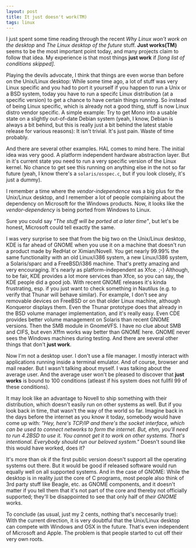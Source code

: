 ```yaml
---
layout: post
title: It just doesn't work(TM)
tags: linux
---
```


I just spent some time reading through the recent <i>Why Linux won't work on the desktop</i> and <i>The Linux desktop of the future</i> stuff. <b>Just works(TM)</b> seems to be the most important point today, and many projects claim to follow that idea. My experience is that most things <b>just work</b> if <i>[long list of conditions skipped]</i>.

Playing the devils advocate, I think that things are even worse than before on the Unix/Linux desktop: While some time ago, a lot of stuff was very Linux specific and you had to port it yourself if you happen to run a Unix or a BSD system, today you have to run a specifc Linux distribution (at a specific version) to get a chance to have certain things running. So instead of being Linux specific, which is already not a good thing, stuff is now Linux distro vendor specific. A simple example: Try to get Mono into a usable state on a slightly out-of-date Debian system (yeah, I know, Debian is always a bit behind, but this is really just a bit behind the latest stable release for various reasons): It isn't trivial. It's just pain. Waste of time probably.

And there are several other examples. HAL comes to mind here. The initial idea was very good. A platform independent hardware abstraction layer. But in it's current state you need to run a very specific version of the Linux kernel. No chance to get see this running on anything else in the not so far future (yeah, I know there's a <code>solaris/osspec.c</code>, but if you look closely, it's just a dummy).

I remember a time where the <i>vendor-independence</i> was a big plus for the Unix/Linux desktop, and I remember a lot of people complaining about the dependency on Microsoft for the Windows products. Now, it looks like the <i>vendor-dependency</i> is being ported from Windows to Linux.

Sure you could say <i>"The stuff will be ported at a later time"</i>, but let's be honest, Microsoft could tell exactly the same.

I was very surprise to see that from the big two on the Unix/Linux desktop, KDE is far ahead of GNOME when you use it on a machine that doesn't run a product made by RedHat or Ximian/Novell. You get nearly 99.99% the same functionality with an old Linux/i386 system, a new Linux/i386 system, a Solaris/sparc and a FreeBSD/i386 machine. That's pretty amazing and very encouraging. It's nearly as platform-independent as Xfce. ;-) Although, to be fair, KDE provides a lot more services than Xfce, so you can say, the KDE people did a good job. With recent GNOME releases it's kinda frustrating, esp. if you just want to check something in Nautilus (e.g. to verify that Thunar will behave similar). For example, I don't see any removable devices on FreeBSD or on that older Linux machine, although Konqueror displays them. Even the Thunar prototype does that already in the BSD volume manager implementation, and it's really easy. Even CDE provides better volume management on Solaris than recent GNOME versions. Then the SMB module in GnomeVFS. I have no clue about SMB and CIFS, but even Xffm works way better than GNOME here. GNOME never sees the Windows machines during testing. And there are several other things that don't <b>just work</b>.

Now I'm not a desktop user. I don't use a file manager. I mostly interact with applications running inside a terminal emulator. And of course, browser and mail reader. But I wasn't talking about myself. I was talking about the average user. And the average user won't be pleased to discover that <b>just works</b> is bound to 100 conditions (atleast if his system does not fullfil 99 of these conditions).

It may look like an advantage to Novell to ship something with their distribution, which doesn't easily run on other systems as well. But if you look back in time, that wasn't the way of the world so far. Imagine back in the days before the internet as you know it today, somebody would have come up with: <i>"Hey, here's TCP/IP and there's the socket interface, which can be used to connect networks to form the internet. But, ehm, you'll need to run 4.2BSD to use it. You cannot get it to work on other systems. That's intentional. Everybody should run our beloved system."</i> Doesn't sound like this would have worked, does it?

It's more than ok if the first public version doesn't support all the operating systems out there. But it would be good if released software would run equally well on all supported systems. And in the case of GNOME: While the desktop is in reality just the core of C programs, most people also think of 3rd party stuff like Beagle, etc. as GNOME components, and it doesn't matter if you tell them that it's not part of the core and thereby not officially supported; they'll be disappointed to see that only half of <i>their GNOME</i> works.

To conclude (as usual, just my 2 cents, nothing that's neccesarily true): With the current direction, it is very doubtful that the Unix/Linux desktop can compete with Windows and OSX in the future. That's even independent of Microsoft and Apple. The problem is that people started to cut off their very own roots.
